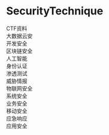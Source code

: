 # SecurityTechnique
CTF资料  
大数据云安  
开发安全  
区块链安全  
人工智能  
身份认证  
渗透测试  
威胁情报  
物联网安全  
系统安全  
业务安全  
移动安全  
应急响应  
应用安全  
